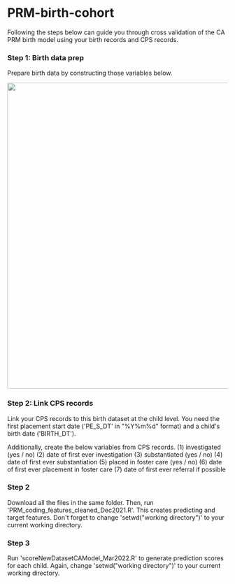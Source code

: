 # PRM-birth-cohort

Following the steps below can guide you through cross validation of the CA PRM birth model using your birth records and CPS records. 

### Step 1: Birth data prep
Prepare birth data by constructing those variables below.

<img src="https://user-images.githubusercontent.com/17417861/164547439-83e5ede5-2bbd-4cd6-a19a-9aa29bbe5ab5.png" width="700">

### Step 2: Link CPS records
Link your CPS records to this birth dataset at the child level. You need the first placement start date ('PE_S_DT' in "%Y%m%d" format) and a child's birth date ('BIRTH_DT').

Additionally, create the below variables from CPS records.
(1) investigated (yes / no)
(2) date of first ever investigation
(3) substantiated (yes / no)
(4) date of first ever substantiation
(5) placed in foster care (yes / no)
(6) date of first ever placement in foster care
(7) date of first ever referral if possible

### Step 2
Download all the files in the same folder.
Then, run 'PRM_coding_features_cleaned_Dec2021.R'. This creates predicting and target features.
Don't forget to change 'setwd("working directory")' to your current working directory.

### Step 3
Run 'scoreNewDatasetCAModel_Mar2022.R' to generate prediction scores for each child. Again, change 'setwd("working directory")' to your current working directory.

